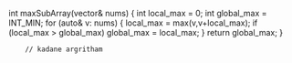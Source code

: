 int maxSubArray(vector<int>& nums) {
        int local_max = 0;
        int global_max = INT_MIN;
        for (auto& v: nums)
        {
            local_max = max(v,v+local_max);
            if (local_max > global_max)
            global_max = local_max;
        }
        return global_max;
        }


        // kadane argritham